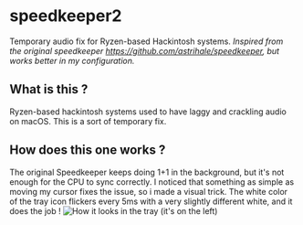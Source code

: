 # speedkeeper2
Temporary audio fix for Ryzen-based Hackintosh systems.
*Inspired from the original speedkeeper https://github.com/astrihale/speedkeeper, but works better in my configuration.*

## What is this ?
Ryzen-based hackintosh systems used to have laggy and crackling audio on macOS.
This is a sort of temporary fix.

## How does this one works ?
The original Speedkeeper keeps doing 1+1 in the background, but it's not enough for the CPU to sync correctly.
I noticed that something as simple as moving my cursor fixes the issue, so i made a visual trick.
The white color of the tray icon flickers every 5ms with a very slightly different white, and it does the job !
![How it looks in the tray (it's on the left)](https://i.ibb.co/0J9g3Bb/Capture-d-cran-2022-02-24-22-39-42.png)
